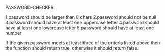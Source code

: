 PASSWORD-CHECKER

1.password should be larger than 8 chars
2.password should not be null
3.password should have at least one uppercase letter
4.password should have at least one lowercase letter
5.password should have at least one number

If the given password meets at least three of the criteria listed above then the function should return true, otherwise it should return false.

